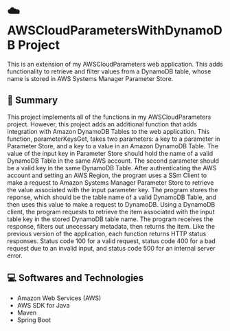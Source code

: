 # ☁️ AWSCloudParametersWithDynamoDB Project
This is an extension of my AWSCloudParameters web application. This adds functionality to retrieve and filter values from a DynamoDB table, whose name is stored in AWS Systems Manager Parameter Store. 

<h2> 📄 Summary </h2> 

This project implements all of the functions in my AWSCloudParameters project. However, this project adds an additional function that adds integration with Amazon DynamoDB Tables to the web application. This function, parameterKeysGet, takes two parameters: a key to a parameter in Parameter Store, and a key to a value in an Amazon DynamoDB Table. The value of the input key in Parameter Store should hold the name of a valid DynamoDB Table in the same AWS account. The second parameter should be a valid key in the same DynamoDB Table. After authenticating the AWS account and setting an AWS Region, the program uses a SSm Client to make a request to Amazon Systems Manager Parameter Store to retrieve the value associated with the input parameter key. The program stores the reponse, which should be the table name of a valid DynamoDB Table, and then uses this value to make a request to DynamoDB. Using a DynamoDB client, the program requests to retrieve the item associated with the input table key in the stored DynamoDB table name. The program receives the response, filters out unecessary metadata, then returns the item. Like the previous version of the application, each function returns HTTP status responses. Status code 100 for a valid request, status code 400 for a bad request due to an invalid input, and status code 500 for an internal server error. 

<h2> 💻 Softwares and Technologies </h2> 

- Amazon Web Services (AWS)
- AWS SDK for Java
- Maven
- Spring Boot




